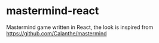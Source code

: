 # mastermind-react
Mastermind game written in React, the look is inspired from https://github.com/Calanthe/mastermind